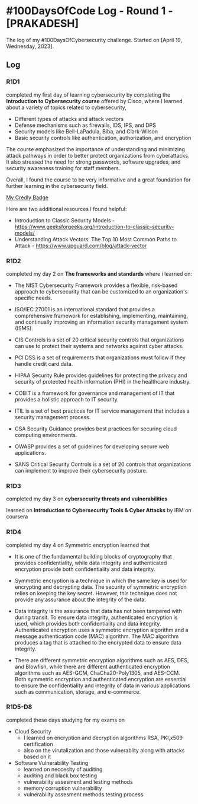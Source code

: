 # #100DaysOfCode Log - Round 1 - [PRAKADESH]

The log of my #100DaysOfCybersecurity challenge. Started on [April 19, Wednesday, 2023].

## Log

### R1D1 
completed my first day of learning cybersecurity 
by completing the **Introduction to Cybersecurity course** offered by Cisco, where I learned about a variety of topics related to cybersecurity,
- Different types of attacks and attack vectors
- Defense mechanisms such as firewalls, IDS, IPS, and DPS
- Security models like Bell-LaPadula, Biba, and Clark-Wilson
- Basic security controls like authentication, authorization, and encryption

The course emphasized the importance of understanding and minimizing attack pathways in order to better protect organizations from cyberattacks. It also stressed the need for strong passwords, software upgrades, and security awareness training for staff members.

Overall, I found the course to be very informative and a great foundation for further learning in the cybersecurity field.

[My Credly Badge](https://www.credly.com/badges/05eaee04-7371-46d7-9f8d-8bf19cecc011/public_url)


Here are two additional resources I found helpful:
- Introduction to Classic Security Models - https://www.geeksforgeeks.org/introduction-to-classic-security-models/
- Understanding Attack Vectors: The Top 10 Most Common Paths to Attack - https://www.upguard.com/blog/attack-vector
### R1D2
completed my day 2 on  **The frameworks and standards** where i learned on:

- The NIST Cybersecurity Framework provides a flexible, risk-based approach to cybersecurity that can be customized to an organization's specific needs.

- ISO/IEC 27001 is an international standard that provides a comprehensive framework for establishing, implementing, maintaining, and continually improving an information security management system (ISMS).

- CIS Controls is a set of 20 critical security controls that organizations can use to protect their systems and networks against cyber attacks.

- PCI DSS is a set of requirements that organizations must follow if they handle credit card data.

- HIPAA Security Rule provides guidelines for protecting the privacy and security of protected health information (PHI) in the healthcare industry.

- COBIT is a framework for governance and management of IT that provides a holistic approach to IT security.

- ITIL is a set of best practices for IT service management that includes a security management process.

- CSA Security Guidance provides best practices for securing cloud computing environments.

- OWASP provides a set of guidelines for developing secure web applications.

- SANS Critical Security Controls is a set of 20 controls that organizations can implement to improve their cybersecurity posture.

### R1D3
completed my day 3 on  **cybersecurity threats and vulnerabilities**

learned on **Introduction to Cybersecurity Tools & Cyber Attacks** by IBM on coursera

### R1D4
completed my day 4 on Symmetric encryption learned that 

- It is one of the fundamental building blocks of cryptography that provides confidentiality, while data integrity and authenticated encryption provide both confidentiality and data integrity.

- Symmetric encryption is a technique in which the same key is used for encrypting and decrypting data. The security of symmetric encryption relies on keeping the key secret. However, this technique does not provide any assurance about the integrity of the data.

- Data integrity is the assurance that data has not been tampered with during transit. To ensure data integrity, authenticated encryption is used, which provides both confidentiality and data integrity. Authenticated encryption uses a symmetric encryption algorithm and a message authentication code (MAC) algorithm. The MAC algorithm produces a tag that is attached to the encrypted data to ensure data integrity.

- There are different symmetric encryption algorithms such as AES, DES, and Blowfish, while there are different authenticated encryption algorithms such as AES-GCM, ChaCha20-Poly1305, and AES-CCM. Both symmetric encryption and authenticated encryption are essential to ensure the confidentiality and integrity of data in various applications such as communication, storage, and e-commerce.

### R1D5-D8
completed these days studying for my exams on 
- Cloud Security 
   - I learned on encryption and decryption algorithms RSA, PKI,x509 certification
   - also on the virutalization and those vulnerablity along with attacks based on it 
- Software Vulnerability Testing 
   - learned on neccesity of auditing 
   - auditing and black box testing
   - vulnerability assesment and testing methods 
   - memory corruption vulnerability
   - vulnerability assesment methods testing process



